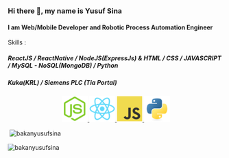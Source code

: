 ### Hi there 👋, my name is Yusuf Sina
#### I am Web/Mobile Developer and Robotic Process Automation Engineer

Skills : 
##### ReactJS / ReactNative / NodeJS(ExpressJs) & HTML / CSS / JAVASCRIPT / MySQL - NoSQL(MongoDB) / Python
##### Kuka(KRL) / Siemens PLC (Tia Portal)

<div>
  <p align="center">
    <a href="https://www.w3schools.com/nodejs/" target="_blank"> <img src="https://raw.githubusercontent.com/devicons/devicon/master/icons/nodejs/nodejs-original.svg" alt="nodejs" width="60" height="60"/> </a>
    <a href="https://reactjs.org" target="_blank"> <img src="https://raw.githubusercontent.com/devicons/devicon/master/icons/react/react-original.svg" alt="reactjs" width="60" height="60"/> </a>
    <a href="https://www.javascript.com" target="_blank"> <img src="https://raw.githubusercontent.com/devicons/devicon/master/icons/javascript/javascript-original.svg" alt="js" width="60" height="60"/> </a>
    <a href="https://www.python.org" target="_blank"> <img src="https://raw.githubusercontent.com/devicons/devicon/master/icons/python/python-original.svg" alt="python" width="60" height="60"/> </a>
    <p>&nbsp;<img align="center" src="https://github-readme-stats.vercel.app/api?username=BakanYusufSina&show_icons=true&locale=en" alt="bakanyusufsina" /></p>
    <p><img align="center" src="https://github-readme-stats.vercel.app/api/top-langs?username=BakanYusufSina&show_icons=true&locale=en&layout=compact" alt="bakanyusufsina" /></p>
  </div>
